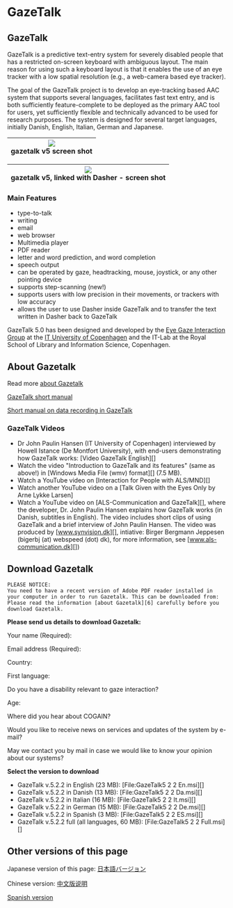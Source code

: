 
# GazeTalk

##  GazeTalk 

GazeTalk is a predictive text-entry system for severely disabled people that has a restricted on-screen keyboard with ambiguous layout. The main reason for using such a keyboard layout is that it enables the use of an eye tracker with a low spatial resolution (e.g., a web-camera based eye tracker). 

The goal of the GazeTalk project is to develop an eye-tracking based AAC system that supports several languages, facilitates fast text entry, and is both sufficiently feature-complete to be deployed as the primary AAC tool for users, yet sufficiently flexible and technically advanced to be used for research purposes. The system is designed for several target languages, initially Danish, English, Italian, German and Japanese. 

|![][1]<br>gazetalk v5 screen shot<br>|
|---|

|![][3]<br>gazetalk v5, linked with Dasher - screen shot<br>|
|---|

### Main Features

* type-to-talk 
* writing 
* email 
* web browser 
* Multimedia player 
* PDF reader 
* letter and word prediction, and word completion 
* speech output 
* can be operated by gaze, headtracking, mouse, joystick, or any other pointing device 
* supports step-scanning (new!) 
* supports users with low precision in their movements, or trackers with low accuracy 
* allows the user to use Dasher inside GazeTalk and to transfer the text written in Dasher back to GazeTalk 

GazeTalk 5.0 has been designed and developed by the [Eye Gaze Interaction Group][4] at the [IT University of Copenhagen][5] and the IT-Lab at the Royal School of Library and Information Science, Copenhagen. 

##  About Gazetalk 

Read more [about Gazetalk][6]

[GazeTalk short manual][7]

[Short manual on data recording in GazeTalk][8]

###  GazeTalk Videos 

* Dr John Paulin Hansen (IT University of Copenhagen) interviewed by Howell Istance (De Montfort University), with end-users demonstrating how GazeTalk works: [Video GazeTalk English][]
* Watch the video "Introduction to GazeTalk and its features" (same as above!) in [Windows Media File (wmv) format][] (7.5 MB).
* Watch a YouTube video on [Interaction for People with ALS/MND][]
* Watch another YouTube video on a [Talk Given with the Eyes Only by Arne Lykke Larsen]
* Watch a YouTube video on [ALS-Communication and GazeTalk][], where the developer, Dr. John Paulin Hansen explains how GazeTalk works (in Danish, subtitles in English). The video includes short clips of using GazeTalk and a brief interview of John Paulin Hansen. The video was produced by [www.synvision.dk][], intiative: Birger Bergmann Jeppesen (bigerbj (at) webspeed (dot) dk), for more information, see [www.als-communication.dk][])

##  Download Gazetalk 
    
    
    PLEASE NOTICE:
    You need to have a recent version of Adobe PDF reader installed in your computer in order to run Gazetalk. This can be downloaded from: 
    Please read the information [about Gazetalk][6] carefully before you download Gazetalk.
    

**Please send us details to download Gazetalk:**

Your name (Required): 

Email address (Required): 

Country: 

First language: 

Do you have a disability relevant to gaze interaction? 

Age: 

Where did you hear about COGAIN? 

Would you like to receive news on services and updates of the system by e-mail? 

May we contact you by mail in case we would like to know your opinion about our systems? 

**Select the version to download**

* GazeTalk v.5.2.2 in English (23 MB): [File:GazeTalk5 2 2 En.msi][]
* GazeTalk v.5.2.2 in Danish (13 MB): [File:GazeTalk5 2 2 Da.msi][]
* GazeTalk v.5.2.2 in Italian (16 MB): [File:GazeTalk5 2 2 It.msi][]
* GazeTalk v.5.2.2 in German (15 MB): [File:GazeTalk5 2 2 De.msi][]
* GazeTalk v.5.2.2 in Spanish (3 MB): [File:GazeTalk5 2 2 ES.msi][]
* GazeTalk v.5.2.2 full (all languages, 60 MB): [File:GazeTalk5 2 2 Full.msi][]

##  Other versions of this page 

Japanese version of this page: [日本語バージョン][9]

Chinese version: [中文版说明][10]

[ Spanish version][11]

[1]: http://wiki.cogain.org/images/thumb/8/88/Gazetalk5-frontpage.jpg/180px-Gazetalk5-frontpage.jpg
[2]: http://wiki.cogain.org/skins/common/images/magnify-clip.png
[3]: http://wiki.cogain.org/images/thumb/f/f1/GazeTalk-v5-linked-with-Dasher.jpg/180px-GazeTalk-v5-linked-with-Dasher.jpg
[4]: http://www.itu.dk/research/EyeGazeInteraction/
[5]: http://www.itu.dk
[6]: http://wiki.cogain.org/index.php/Gazetalk_About "Gazetalk About"
[7]: http://wiki.cogain.org/images/e/ea/Short_manual_for_GazeTalk_5_2_2.pdf "Short manual for GazeTalk 5 2 2.pdf"
[8]: http://wiki.cogain.org/images/9/93/Data-recording-in-gazetalk.pdf "Data-recording-in-gazetalk.pdf"
[9]: http://wiki.cogain.org/index.php/Gazetalk_Japanese "Gazetalk Japanese"
[10]: http://wiki.cogain.org/index.php/Gazetalk_Chinese "Gazetalk Chinese"
[11]: http://wiki.cogain.org/index.php/Gazetalk_Spanish "Gazetalk Spanish"

  
<!--stackedit_data:
eyJoaXN0b3J5IjpbMTg2OTE4OTI4MCw5MzI0OTg3NzhdfQ==
-->